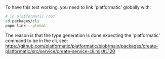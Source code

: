 To have this test working, you need to link 'platformatic' globally with:

```bash 
# in platformatic root
cd packages/cli
pnpm link --global
```
The reason is that the type generation is done expecting the 'platformatic' command to be in the cli, see: https://github.com/platformatic/platformatic/blob/main/packages/create-platformatic/src/service/create-service-cli.mjs#L120
